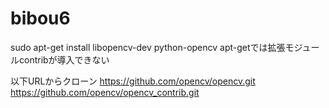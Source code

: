 # bibou6
sudo apt-get install libopencv-dev python-opencv
apt-getでは拡張モジュールcontribが導入できない

以下URLからクローン
https://github.com/opencv/opencv.git
https://github.com/opencv/opencv_contrib.git



